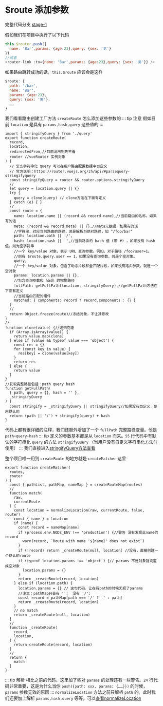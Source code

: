 # $route 添加参数
完整代码分支 [stage-1](https://github.com/shengrongchun/parse-vue-router)

假如我们在项目中执行了以下代码
```js
this.$router.push({
  name: 'Bar',params: {age:23},query: {sex: '男'}
})
//或者
<router-link :to={name: 'Bar',params: {age:23},query: {sex: '男'}} />
```
如果路由跳转成功的话，`this.$route` 应该会是这样
```js
$route: {
  path: '/bar',
  name: 'Bar',
  params: {age:23},
  query: {sex: '男'},
  ……
}
```
我们看看路由创建工厂方法 `createRoute` 怎么添加这些参数的
::: tip 注意
假如目前 `location` 是具有 `params,hash,query` 这些值的
:::
```js{10,12,22,25,27,29,55}
import { stringifyQuery } from './query'
export function createRoute(
  record,
  location,
  redirectedFrom,//目前没用到先不看
  router //vueRouter 实例对象
) {
  // 怎么字符串化 query 可以在用户路由配置数据中自定义
  // 官方说明：https://router.vuejs.org/zh/api/#parsequery-stringifyquery
  const stringifyQuery = router && router.options.stringifyQuery
  //
  let query = location.query || {}
  try {
    query = clone(query) // clone方法在下面有定义
  } catch (e) { }
  //
  const route = {
    name: location.name || (record && record.name),//当前路由的名称，如果有的话
    meta: (record && record.meta) || {},//meta元数据，如果有的话
    //字符串，对应当前路由的路径，总是解析为绝对路径，如 "/foo/bar"
    path: location.path || '/',
    hash: location.hash || '',//当前路由的 hash 值 (带 #) ，如果没有 hash 值，则为空字符串
    //一个 key/value 对象，表示 URL 查询参数。例如，对于路径 /foo?user=1，
    //则有 $route.query.user == 1，如果没有查询参数，则是个空对象。
    query,
    //一个 key/value 对象，包含了动态片段和全匹配片段，如果没有路由参数，就是一个空对象
    params: location.params || {},
    //包含查询参数和 hash 的完整路径
    fullPath: getFullPath(location, stringifyQuery),//getFullPath方法在下面有定义
    //当前路由匹配的组件
    matched: { components: record ? record.components : {} }
  }
  //
  return Object.freeze(route)//冻结对象，不让其修改
}
//
function clone(value) {//递归克隆
  if (Array.isArray(value)) {
    return value.map(clone)
  } else if (value && typeof value === 'object') {
    const res = {}
    for (const key in value) {
      res[key] = clone(value[key])
    }
    return res
  } else {
    return value
  }
}
//获取完整路径包括：path query hash
function getFullPath(
  { path, query = {}, hash = '' },
  _stringifyQuery
) {
  const stringify = _stringifyQuery || stringifyQuery//如果没有自定义，使用默认的
  return (path || '/') + stringify(query) + hash
}
```
代码上都有很详细的注释，我们还额外增加了一个 `fullPath` 完整路径变量。他是 `path+query+hash`
::: tip
定义的参数基本都是从 `location` 而来。`55` 行代码中有默认的字符串化 `query` 的方法 `stringifyQuery` （当用户没有自定义字符串化方法时使用）
:::
我们直接进入[stringifyQuery方法查看](/routerViews/util-router.html#stringifyquery)

整个项目唯一用到 `createRoute` 的地方就是 `createMatcher` 这里
```js{11,19-21,24,37}
export function createMatcher(
  routes,
  router
) {
  const { pathList, pathMap, nameMap } = createRouteMap(routes)
  //
  function match(
    raw,
    currentRoute
  ) {
    const location = normalizeLocation(raw, currentRoute, false, router)
    const { name } = location
    if (name) {
      const record = nameMap[name]
      if (process.env.NODE_ENV !== 'production') {//警告 没有发现此name的record
        warn(record, `Route with name '${name}' does not exist`)
      }
      if (!record) return _createRoute(null, location) //没有，直接创建一个默认的route
      if (typeof location.params !== 'object') {// params 不是对象就设置成空对象
        location.params = {}
      }
      return _createRoute(record, location)
    } else if (location.path) {
      location.params = {} // 这句代码，让在有path的时候无视了params
      //注意：pathMap只会有 '':  没有 '/':
      const record = pathMap[path === '/' ? '' : path]
      return _createRoute(record, location)
    }
    // no match
    return _createRoute(null, location)
  }
  //
  function _createRoute(
    record,
    location,
  ) {
    return createRoute(record, location)
  }
  //
  return {
    match
  }
}
```
::: tip 解析
相比之前的代码，这里加了些对 `params` 的处理还有一些警告。`24` 行代码非常重要，这是为什么当你 `push({path: xxx, params: {……}})` 的时候，`params` 参数无效的原因
:::
`normalizeLocation` 方法之前只解析 `path` 的，此时我们还要加上解析 `params,hash,query` 等等。可以[查看normalizeLocation](/routerViews/util-router.html#normalizelocation)


